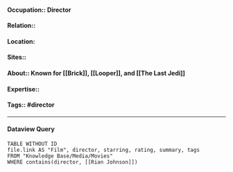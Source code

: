 #### Occupation:: Director
#### Relation::
#### Location:
#### Sites::
#### About:: Known for [[Brick]], [[Looper]], and [[The Last Jedi]]
#### Expertise::
#### Tags:: #director 

---
#### Dataview Query
```dataview
TABLE WITHOUT ID
file.link AS "Film", director, starring, rating, summary, tags
FROM "Knowledge Base/Media/Movies"
WHERE contains(director, [[Rian Johnson]])
```
